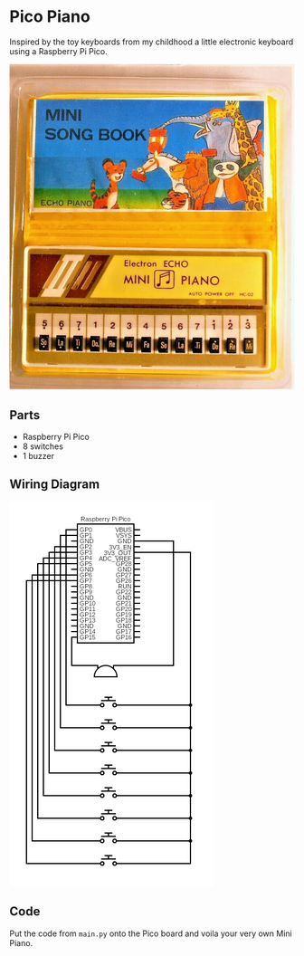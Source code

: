 # Pico Piano

Inspired by the toy keyboards from my childhood a little electronic keyboard using a Raspberry Pi Pico.

![Toy Electronic Piano](./electric-piano.jpg)

## Parts

* Raspberry Pi Pico
* 8 switches
* 1 buzzer

## Wiring Diagram

![Wiring Diagram](./circuit.png)

## Code

Put the code from `main.py` onto the Pico board and voila your very own Mini Piano.